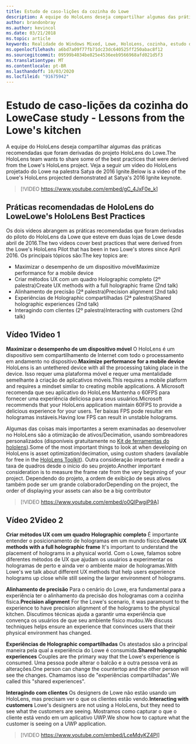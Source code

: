 ```yaml
---
title: Estudo de caso-lições da cozinha do Lowe
description: A equipe do HoloLens deseja compartilhar algumas das práticas recomendadas que foram derivadas do projeto HoloLens do Lowe.
author: brandonbray
ms.author: kevincol
ms.date: 03/21/2018
ms.topic: article
keywords: Realidade do Windows Mixed, Lowe, HoloLens, cozinha, estudo de caso
ms.openlocfilehash: a6bd7a09f77fb71dc23dc640525ff250abac8f12
ms.sourcegitcommit: 09599b4034be825e4536eeb9566968afd021d5f3
ms.translationtype: MT
ms.contentlocale: pt-BR
ms.lasthandoff: 10/03/2020
ms.locfileid: "91675942"
---
```

# <a name="case-study---lessons-from-the-lowes-kitchen"></a><span data-ttu-id="82066-104">Estudo de caso-lições da cozinha do Lowe</span><span class="sxs-lookup"><span data-stu-id="82066-104">Case study - Lessons from the Lowe's kitchen</span></span>

<span data-ttu-id="82066-105">A equipe do HoloLens deseja compartilhar algumas das práticas recomendadas que foram derivadas do projeto HoloLens do Lowe.</span><span class="sxs-lookup"><span data-stu-id="82066-105">The HoloLens team wants to share some of the best practices that were derived from the Lowe's HoloLens project.</span></span> <span data-ttu-id="82066-106">Veja a seguir um vídeo do HoloLens projetado do Lowe na palestra Satya de 2016 Ignite.</span><span class="sxs-lookup"><span data-stu-id="82066-106">Below is a video of the Lowe's HoloLens projected demonstrated at Satya's 2016 Ignite keynote.</span></span>
<br>
>[!VIDEO https://www.youtube.com/embed/gC_4JxF0e_k]

## <a name="lowes-hololens-best-practices"></a><span data-ttu-id="82066-107">Práticas recomendadas de HoloLens do Lowe</span><span class="sxs-lookup"><span data-stu-id="82066-107">Lowe's HoloLens Best Practices</span></span>

<span data-ttu-id="82066-108">Os dois vídeos abrangem as práticas recomendadas que foram derivadas do piloto do HoloLens da Lowe que esteve em duas lojas de Lowe desde abril de 2016.</span><span class="sxs-lookup"><span data-stu-id="82066-108">The two videos cover best practices that were derived from the Lowe's HoloLens Pilot that has been in two Lowe's stores since April 2016.</span></span> <span data-ttu-id="82066-109">Os principais tópicos são:</span><span class="sxs-lookup"><span data-stu-id="82066-109">The key topics are:</span></span>
* <span data-ttu-id="82066-110">Maximizar o desempenho de um dispositivo móvel</span><span class="sxs-lookup"><span data-stu-id="82066-110">Maximize performance for a mobile device</span></span>
* <span data-ttu-id="82066-111">Criar métodos UX com um quadro Holographic completo (2º palestra)</span><span class="sxs-lookup"><span data-stu-id="82066-111">Create UX methods with a full holographic frame (2nd talk)</span></span>
* <span data-ttu-id="82066-112">Alinhamento de precisão (2ª palestra)</span><span class="sxs-lookup"><span data-stu-id="82066-112">Precision alignment (2nd talk)</span></span>
* <span data-ttu-id="82066-113">Experiências de Holographic compartilhadas (2ª palestra)</span><span class="sxs-lookup"><span data-stu-id="82066-113">Shared holographic experiences (2nd talk)</span></span>
* <span data-ttu-id="82066-114">Interagindo com clientes (2º palestra)</span><span class="sxs-lookup"><span data-stu-id="82066-114">Interacting with customers (2nd talk)</span></span>

## <a name="video-1"></a><span data-ttu-id="82066-115">Vídeo 1</span><span class="sxs-lookup"><span data-stu-id="82066-115">Video 1</span></span>

<span data-ttu-id="82066-116">**Maximizar o desempenho de um dispositivo móvel** O HoloLens é um dispositivo sem compartilhamento de Internet com todo o processamento em andamento no dispositivo.</span><span class="sxs-lookup"><span data-stu-id="82066-116">**Maximize performance for a mobile device** HoloLens is an untethered device with all the processing taking place in the device.</span></span> <span data-ttu-id="82066-117">Isso requer uma plataforma móvel e requer uma mentalidade semelhante à criação de aplicativos móveis.</span><span class="sxs-lookup"><span data-stu-id="82066-117">This requires a mobile platform and requires a mindset similar to creating mobile applications.</span></span> <span data-ttu-id="82066-118">A Microsoft recomenda que seu aplicativo do HoloLens Mantenha o 60FPS para fornecer uma experiência deliciosa para seus usuários.</span><span class="sxs-lookup"><span data-stu-id="82066-118">Microsoft recommends that your HoloLens application maintain 60FPS to provide a delicious experience for your users.</span></span> <span data-ttu-id="82066-119">Ter baixas FPS pode resultar em hologramas instáveis.</span><span class="sxs-lookup"><span data-stu-id="82066-119">Having low FPS can result in unstable holograms.</span></span>

<span data-ttu-id="82066-120">Algumas das coisas mais importantes a serem examinadas ao desenvolver no HoloLens são a otimização de ativos/Decimation, usando sombreadores personalizados (disponíveis gratuitamente no [Kit de ferramentas do hololens](https://github.com/Microsoft/HoloToolkit-Unity)).</span><span class="sxs-lookup"><span data-stu-id="82066-120">Some of the most important things to look at when developing on HoloLens is asset optimization/decimation, using custom shaders (available for free in the [HoloLens Toolkit](https://github.com/Microsoft/HoloToolkit-Unity)).</span></span> <span data-ttu-id="82066-121">Outra consideração importante é medir a taxa de quadros desde o início do seu projeto.</span><span class="sxs-lookup"><span data-stu-id="82066-121">Another important consideration is to measure the frame rate from the very beginning of your project.</span></span> <span data-ttu-id="82066-122">Dependendo do projeto, a ordem de exibição de seus ativos também pode ser um grande colaborador</span><span class="sxs-lookup"><span data-stu-id="82066-122">Depending on the project, the order of displaying your assets can also be a big contributor</span></span>
<br>
>[!VIDEO https://www.youtube.com/embed/o0QIPwgiP9A]

## <a name="video-2"></a><span data-ttu-id="82066-123">Vídeo 2</span><span class="sxs-lookup"><span data-stu-id="82066-123">Video 2</span></span>

<span data-ttu-id="82066-124">**Criar métodos UX com um quadro Holographic completo** É importante entender o posicionamento de hologramas em um mundo físico.</span><span class="sxs-lookup"><span data-stu-id="82066-124">**Create UX methods with a full holographic frame** It's important to understand the placement of holograms in a physical world.</span></span> <span data-ttu-id="82066-125">Com o Lowe, falamos sobre diferentes métodos de UX que ajudam os usuários a experimentar os hologramas de perto e ainda ver o ambiente maior de hologramas.</span><span class="sxs-lookup"><span data-stu-id="82066-125">With Lowe's we talk about different UX methods that help users experience holograms up close while still seeing the larger environment of holograms.</span></span>

<span data-ttu-id="82066-126">**Alinhamento de precisão** Para o cenário do Lowe, era fundamental para a experiência ter o alinhamento da precisão dos hologramas com a cozinha física.</span><span class="sxs-lookup"><span data-stu-id="82066-126">**Precision alignment** For the Lowe's scenario, it was paramount to the experience to have precision alignment of the holograms to the physical kitchen.</span></span> <span data-ttu-id="82066-127">Discutimos técnicas ajuda a garantir uma experiência que convença os usuários de que seu ambiente físico mudou.</span><span class="sxs-lookup"><span data-stu-id="82066-127">We discuss techniques helps ensure an experience that convinces users that their physical environment has changed.</span></span>

<span data-ttu-id="82066-128">**Experiências de Holographic compartilhadas** Os atestados são a principal maneira pela qual a experiência do Lowe é consumida.</span><span class="sxs-lookup"><span data-stu-id="82066-128">**Shared holographic experiences** Couples are the primary way that the Lowe's experience is consumed.</span></span> <span data-ttu-id="82066-129">Uma pessoa pode alterar o balcão e a outra pessoa verá as alterações.</span><span class="sxs-lookup"><span data-stu-id="82066-129">One person can change the countertop and the other person will see the changes.</span></span> <span data-ttu-id="82066-130">Chamamos isso de "experiências compartilhadas".</span><span class="sxs-lookup"><span data-stu-id="82066-130">We called this "shared experiences".</span></span>

<span data-ttu-id="82066-131">**Interagindo com clientes** Os designers de Lowe não estão usando um HoloLens, mas precisam ver o que os clientes estão vendo.</span><span class="sxs-lookup"><span data-stu-id="82066-131">**Interacting with customers** Lowe's designers are not using a HoloLens, but they need to see what the customers are seeing.</span></span> <span data-ttu-id="82066-132">Mostramos como capturar o que o cliente está vendo em um aplicativo UWP.</span><span class="sxs-lookup"><span data-stu-id="82066-132">We show how to capture what the customer is seeing on a UWP application.</span></span>
<br>
>[!VIDEO https://www.youtube.com/embed/LceMdyKZ4PI]
